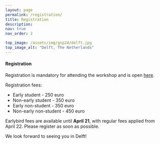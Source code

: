 ```yaml
---
layout: page
permalink: /registration/
title: Registration
description: 
nav: true
nav_order: 2

top_image: /assets/img/gsp24/delft.jpg
top_image_alt: "Delft, The Netherlands"
---
```


#### Registration
Registration is mandatory for attending the workshop and is open [here](https://www.aanmelder.nl/153767).

Registration fees:
+ Early student - 250 euro
+ Non-early student - 350 euro
+ Early non-student - 350 euro
+ Non-early non-student - 450 euro

Earlybird fees are available until **April 21**, with regular fees applied from April 22. Please register as soon as possible.

We look forward to seeing you in Delft!

